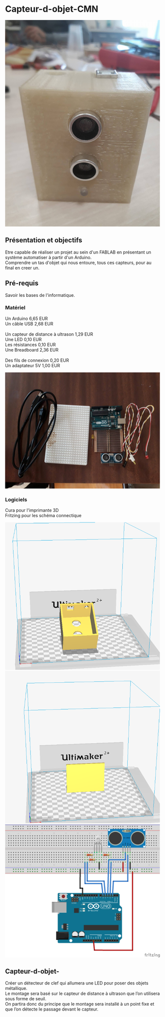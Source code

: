 # Capteur-d-objet-CMN

![Capteur-d-objet-CMN](objet_fini.jpg)

## Présentation et objectifs
Etre capable de réaliser un projet au sein d'un FABLAB en présentant un système automatiser à partir d'un Arduino.<br> 
Comprendre un tas d'objet qui nous entoure, tous ces capteurs, pour au final en creer un.<br>

## Pré-requis
Savoir les bases de l'informatique.<br> 

### Matériel

Un Arduino	 6,65 EUR<br> 
Un câble USB	2,68 EUR<br>                                        
Un capteur de distance à ultrason	1,29 EUR<br> 
Une LED	0,10 EUR<br>
Les résistances	0,10 EUR<br>
Une Breadboard	2,36 EUR<br>    
Des fils de connexion	0,20 EUR<br>
Un adaptateur 5V	1,00 EUR<br>   

![Matériel](Elements.jpg)

### Logiciels
Cura pour l'imprimante 3D<br>
Fritzing pour les schéma connectique<br>

![Schéma](cura_1.PNG)
![Schéma](cura_2.PNG)
![Schéma](LED_RGB_US_Fritzing.png)



## Capteur-d-objet-
Créer un détecteur de clef qui allumera une LED pour poser des objets métallique.<br> Le montage sera basé sur le capteur de distance à ultrason que l’on utilisera sous forme de seuil.<br> On partira donc du principe que le montage sera installé à un point fixe et que l’on détecte le passage devant le capteur.<br>
